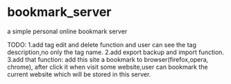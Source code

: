 bookmark_server
=======
a simple personal online bookmark server

TODO:
    1.add tag edit and delete function and user can see the tag description,no only the tag name.
    2.add export backup and import function.
    3.add that function: add this site a bookmark to browser(firefox,opera, chrome),
    after click it when visit some website,user can bookmark the current website which will be stored in this server.

